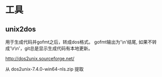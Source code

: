 # 工具

## unix2dos

用于生成代码并gofmt之后，转成dos格式。
gofmt输出为'\n'结尾, 如果不转成'\r\n'，git总是显示生成代码有本地更新。

http://dos2unix.sourceforge.net/

从 dos2unix-7.4.0-win64-nls.zip 提取
